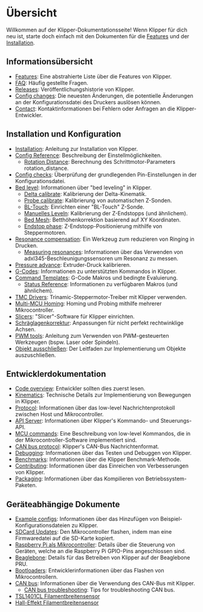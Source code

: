 # Übersicht

Willkommen auf der Klipper-Dokumentationsseite! Wenn Klipper für dich neu ist, starte doch einfach mit den Dokumenten für die [Features](Features.md) und der [Installation](Installation.md).

## Informationsübersicht

- [Features](Features.md): Eine abstrahierte Liste über die Features von Klipper.
- [FAQ](FAQ.md): Häufig gestellte Fragen.
- [Releases](Releases.md): Veröffentlichungshistorie von Klipper.
- [Config changes](Config_Changes.md): Die neuesten Änderungen, die potentielle Änderungen an der Konfigurationsdatei des Druckers auslösen können.
- [Contact](Contact.md): Kontaktinformationen bei Fehlern oder Anfragen an die Klipper-Entwickler.

## Installation und Konfiguration

- [Installation](Installation.md): Anleitung zur Installation von Klipper.
- [Config Reference](Config_Reference.md): Beschreibung der Einstellmöglichkeiten.
   - [Rotation Distance](Rotation_Distance.md): Berechnung des Schrittmotor-Parameters rotation_distance.
- [Config checks](Config_checks.md): Überprüfung der grundlegenden Pin-Einstellungen in der Konfigurationsdatei.
- [Bed level](Bed_Level.md): Informationen über "bed leveling" in Klipper.
   - [Delta calibrate](Delta_Calibrate.md): Kalibrierung der Delta-Kinematik.
   - [Probe calibrate](Probe_Calibrate.md): Kalibrierung von automatischen Z-Sonden.
   - [BL-Touch](BLTouch.md): Einrichten einer "BL-Touch" Z-Sonde.
   - [Manuelles Leveln](Manual_Level.md): Kalibrierung der Z-Endstopps (und ähnlichem).
   - [Bed Mesh](Bed_Mesh.md): Betthöhenkorrektion basierend auf XY Koordinaten.
   - [Endstop phase](Endstop_Phase.md): Z-Endstopp-Positionierung mithilfe von Steppermotoren.
- [Resonance compensation](Resonance_Compensation.md): Ein Werkzeug zum reduzieren von Ringing in Drucken.
   - [Measuring resonances](Measuring_Resonances.md): Informationen über das Verwenden von adxl345-Beschleunigungssensoren um Resonanz zu messen.
- [Pressure advance](Pressure_Advance.md): Extruder-Druck kalibrieren.
- [G-Codes](G-Codes.md): Informationen zu unterstützten Kommandos in Klipper.
- [Command Templates](Command_Templates.md): G-Code Makros und bedingte Evaluierung.
   - [Status Reference](Status_Reference.md): Informationen zu verfügbaren Makros (und ähnlichem).
- [TMC Drivers](TMC_Drivers.md): Trinamic-Steppermotor-Treiber mit Klipper verwenden.
- [Multi-MCU Homing](Multi_MCU_Homing.md): Homing und Probing mithilfe mehrerer Mikrocontroller.
- [Slicers](Slicers.md): "Slicer"-Software für Klipper einrichten.
- [Schräglagenkorrektur](Skew_Correction.md): Anpassungen für nicht perfekt rechtwinklige Achsen.
- [PWM tools](Using_PWM_Tools.md): Anleitung zum Verwenden von PWM-gesteuerten Werkzeugen (bspw. Laser oder Spindeln).
- [Objekt ausschließen](Exclude_Object.md): Der Leitfaden zur Implementierung um Objekte auszuschließen.

## Entwicklerdokumentation

- [Code overview](Code_Overview.md): Entwickler sollten dies zuerst lesen.
- [Kinematics](Kinematics.md): Technische Details zur Implementierung von Bewegungen in Klipper.
- [Protocol](Protocol.md): Informationen über das low-level Nachrichtenprotokoll zwischen Host und Mikrocontroller.
- [API Server](API_Server.md): Informationen über Klipper's Kommando- und Steuerungs-API.
- [MCU commands](MCU_Commands.md): Eine Beschreibung von low-level Kommandos, die in der Mikrocontroller-Software implementiert sind.
- [CAN bus protocol](CANBUS_protocol.md): Klipper's CAN-Bus Nachrichtenformat.
- [Debugging](Debugging.md): Informationen über das Testen und Debuggen von Klipper.
- [Benchmarks](Benchmarks.md): Informationen über die Klipper Benchmark-Methode.
- [Contributing](CONTRIBUTING.md): Informationen über das Einreichen von Verbesserungen von Klipper.
- [Packaging](Packaging.md): Informationen über das Kompilieren von Betriebssystem-Paketen.

## Geräteabhängige Dokumente

- [Example configs](Example_Configs.md): Informationen über das Hinzufügen von Beispiel-Konfigurationsdateien zu Klipper.
- [SDCard Updates](SDCard_Updates.md): Den Mikrocontroller flashen, indem man eine Firmwaredatei auf die SD-Karte kopiert.
- [Raspberry Pi als Mikrocontroller](RPi_microcontroller.md): Details über die Steuerung von Geräten, welche an die Raspberry Pi GPIO-Pins angeschlossen sind.
- [Beaglebone](Beaglebone.md): Details für das Betreiben von Klipper auf der Beaglebone PRU.
- [Bootloaders](Bootloaders.md): Entwicklerinformationen über das Flashen von Mikrocontrollern.
- [CAN bus](CANBUS.md): Informationen über die Verwendung des CAN-Bus mit Klipper.
   - [CAN bus troubleshooting](CANBUS_Troubleshooting.md): Tips for troubleshooting CAN bus.
- [TSL1401CL Filamentbreitensensor](TSL1401CL_Filament_Width_Sensor.md)
- [Hall-Effekt Filamentbreitensensor](Hall_Filament_Width_Sensor.md)
